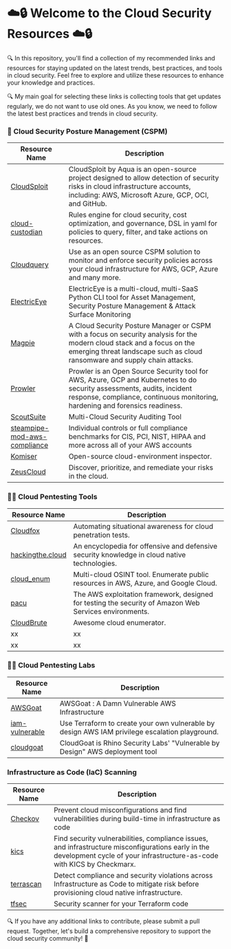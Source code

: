 # ☁️🔒  Welcome to the Cloud Security Resources  ☁️🔒 #

🔍 In this repository, you'll find a collection of my recommended links and resources for staying updated on the latest trends, best practices, and tools in cloud security. Feel free to explore and utilize these resources to enhance your knowledge and practices. 

🔍  My main goal for selecting these links is collecting tools that get updates regularly, we do not want to use old ones. As you know, we need to follow the latest best practices and trends in cloud security. 

### 🧠 Cloud Security Posture Management (CSPM)
| Resource Name | Description |
| --- | --- |
| [CloudSploit](https://github.com/aquasecurity/cloudsploit) | CloudSploit by Aqua is an open-source project designed to allow detection of security risks in cloud infrastructure accounts, including: AWS, Microsoft Azure, GCP, OCI, and GitHub. |
| [cloud-custodian](https://github.com/cloud-custodian/cloud-custodian/) | Rules engine for cloud security, cost optimization, and governance, DSL in yaml for policies to query, filter, and take actions on resources. |
| [Cloudquery](https://github.com/cloudquery/cloudquery) | Use as an open source CSPM solution to monitor and enforce security policies across your cloud infrastructure for AWS, GCP, Azure and many more. |
| [ElectricEye](https://github.com/jonrau1/ElectricEye) | ElectricEye is a multi-cloud, multi-SaaS Python CLI tool for Asset Management, Security Posture Management & Attack Surface Monitoring  |
| [Magpie](https://github.com/openraven/magpie) | A Cloud Security Posture Manager or CSPM with a focus on security analysis for the modern cloud stack and a focus on the emerging threat landscape such as cloud ransomware and supply chain attacks. |
| [Prowler](https://github.com/prowler-cloud/prowler) | Prowler is an Open Source Security tool for AWS, Azure, GCP and Kubernetes to do security assessments, audits, incident response, compliance, continuous monitoring, hardening and forensics readiness.|
| [ScoutSuite](https://github.com/nccgroup/ScoutSuite)  | Multi-Cloud Security Auditing Tool |
| [steampipe-mod-aws-compliance](https://github.com/turbot/steampipe-mod-aws-compliance)  | Individual controls or full compliance benchmarks for CIS, PCI, NIST, HIPAA and more across all of your AWS accounts  |
| [Komiser](https://github.com/tailwarden/komiser)  | Open-source cloud-environment inspector. |
| [ZeusCloud](https://github.com/Zeus-Labs/ZeusCloud)  | Discover, prioritize, and remediate your risks in the cloud.|



 ### 🕵️‍♀️ Cloud Pentesting Tools
 | Resource Name | Description |
| --- | --- |
| [Cloudfox](https://github.com/BishopFox/cloudfox)| Automating situational awareness for cloud penetration tests. |
| [hackingthe.cloud](https://github.com/Hacking-the-Cloud/hackingthe.cloud) | An encyclopedia for offensive and defensive security knowledge in cloud native technologies. |
| [cloud_enum](https://github.com/initstring/cloud_enum) | Multi-cloud OSINT tool. Enumerate public resources in AWS, Azure, and Google Cloud. |
| [pacu](https://github.com/RhinoSecurityLabs/pacu) | The AWS exploitation framework, designed for testing the security of Amazon Web Services environments.|
| [CloudBrute](https://github.com/0xsha/cloudbrute)  | Awesome cloud enumerator. |
| xx | xx |
| xx | xx |

 ### 🕵️‍♀️ Cloud Pentesting Labs
 | Resource Name | Description |
| --- | --- |
| [AWSGoat](https://github.com/ine-labs/AWSGoat)| AWSGoat : A Damn Vulnerable AWS Infrastructure |
| [iam-vulnerable](https://github.com/BishopFox/iam-vulnerable)| Use Terraform to create your own vulnerable by design AWS IAM privilege escalation playground. |
| [cloudgoat](https://github.com/RhinoSecurityLabs/cloudgoat)  | CloudGoat is Rhino Security Labs' "Vulnerable by Design" AWS deployment tool |

### Infrastructure as Code (IaC) Scanning
| Resource Name | Description |
| --- | --- |
| [Checkov](https://github.com/bridgecrewio/checkov)| Prevent cloud misconfigurations and find vulnerabilities during build-time in infrastructure as code |
| [kics](https://github.com/Checkmarx/kics) | Find security vulnerabilities, compliance issues, and infrastructure misconfigurations early in the development cycle of your infrastructure-as-code with KICS by Checkmarx. |
| [terrascan](https://github.com/tenable/terrascan) | Detect compliance and security violations across Infrastructure as Code to mitigate risk before provisioning cloud native infrastructure.|
| [tfsec](https://github.com/aquasecurity/tfsec) | Security scanner for your Terraform code |

🔍 If you have any additional links to contribute, please submit a pull request. Together, let's build a comprehensive repository to support the cloud security community! 🌊
